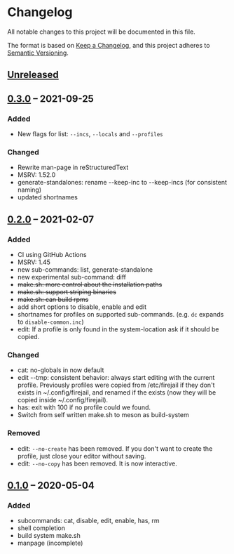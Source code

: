 # Changelog
All notable changes to this project will be documented in this file.

The format is based on [Keep a Changelog](https://keepachangelog.com/en/1.0.0/),
and this project adheres to [Semantic Versioning](https://semver.org/spec/v2.0.0.html).

## [Unreleased]

## [0.3.0] &ndash; 2021-09-25
### Added
 - New flags for list: `--incs`, `--locals` and `--profiles`

### Changed
 - Rewrite man-page in reStructuredText
 - MSRV: 1.52.0
 - generate-standalones: rename --keep-inc to --keep-incs (for consistent naming)
 - updated shortnames

## [0.2.0] &ndash; 2021-02-07
### Added
- CI using GitHub Actions
- MSRV: 1.45
- new sub-commands: list, generate-standalone
- new experimental sub-command: diff
- ~~make.sh: more control about the installation paths~~
- ~~make.sh: support striping binaries~~
- ~~make.sh: can build rpms~~
- add short options to disable, enable and edit
- shortnames for profiles on supported sub-commands.
  (e.g. `dc` expands to `disable-common.inc`)
- edit: If a profile is only found in the system-location ask if it should be copied.

### Changed
- cat: no-globals in now default
- edit \--tmp: consistent behavior: always start editing with the current profile.
  Previously profiles were copied from /etc/firejail if they don't exists in ~/.config/firejail,
  and renamed if the exists (now they will be copied inside ~/.config/firejail).
- has: exit with 100 if no profile could we found.
- Switch from self written make.sh to meson as build-system

### Removed
- edit: `--no-create` has been removed. If you don't want to create the profile,
  just close your editor without saving.
- edit: `--no-copy` has been removed. It is now interactive.

## [0.1.0] &ndash; 2020-05-04
### Added
- subcommands: cat, disable, edit, enable, has, rm
- shell completion
- build system make.sh
- manpage (incomplete)


[Unreleased]: https://github.com/rusty-snake/fjp/compare/master...v0.2.0
[0.3.0]: https://github.com/rusty-snake/fjp/releases/tag/v0.3.0
[0.2.0]: https://github.com/rusty-snake/fjp/releases/tag/v0.2.0
[0.1.0]: https://github.com/rusty-snake/fjp/releases/tag/v0.1.0
